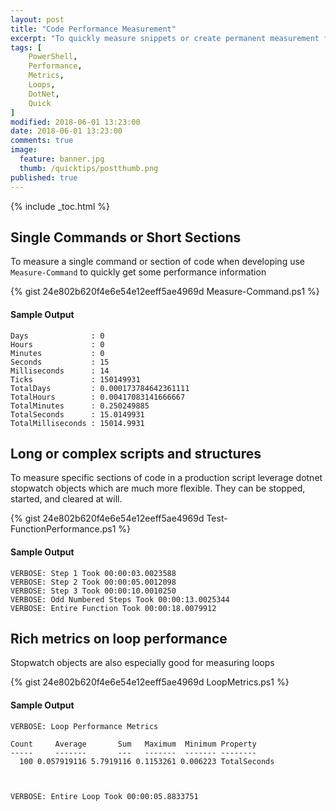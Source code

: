 ```yaml
---
layout: post
title: "Code Performance Measurement"
excerpt: "To quickly measure snippets or create permanent measurement features in your scripts"
tags: [
    PowerShell,
    Performance,
    Metrics,
    Loops,
    DotNet,
    Quick
]
modified: 2018-06-01 13:23:00
date: 2018-06-01 13:23:00
comments: true
image:
  feature: banner.jpg
  thumb: /quicktips/postthumb.png
published: true
---
```

{% include _toc.html %}

## Single Commands or Short Sections

To measure a single command or section of code when developing use `Measure-Command` to quickly get some performance information

{% gist 24e802b620f4e6e54e12eeff5ae4969d Measure-Command.ps1 %}

#### Sample Output

    Days              : 0
    Hours             : 0
    Minutes           : 0
    Seconds           : 15
    Milliseconds      : 14
    Ticks             : 150149931
    TotalDays         : 0.000173784642361111
    TotalHours        : 0.00417083141666667
    TotalMinutes      : 0.250249885
    TotalSeconds      : 15.0149931
    TotalMilliseconds : 15014.9931

## Long or complex scripts and structures

To measure specific sections of code in a production script leverage dotnet stopwatch objects which are much more flexible. They can be stopped, started, and cleared at will.

{% gist 24e802b620f4e6e54e12eeff5ae4969d Test-FunctionPerformance.ps1 %}

#### Sample Output

    VERBOSE: Step 1 Took 00:00:03.0023588
    VERBOSE: Step 2 Took 00:00:05.0012098
    VERBOSE: Step 3 Took 00:00:10.0010250
    VERBOSE: Odd Numbered Steps Took 00:00:13.0025344
    VERBOSE: Entire Function Took 00:00:18.0079912

## Rich metrics on loop performance

Stopwatch objects are also especially good for measuring loops

{% gist 24e802b620f4e6e54e12eeff5ae4969d LoopMetrics.ps1 %}

#### Sample Output

    VERBOSE: Loop Performance Metrics 
    
    Count     Average       Sum   Maximum  Minimum Property    
    -----     -------       ---   -------  ------- --------    
      100 0.057919116 5.7919116 0.1153261 0.006223 TotalSeconds
    
    
    
    VERBOSE: Entire Loop Took 00:00:05.8833751

